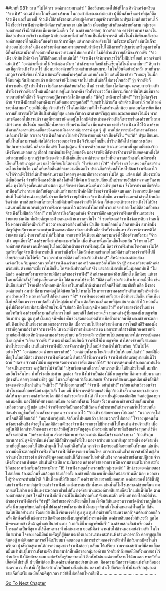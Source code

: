 ##บทที่ 981: สยบ
“ไม่ได้การ องค์ชายสามมาแล้ว!”
สืออวี่เหลยมองไปยังที่ไกล สีหน้าเคร่งเครียด
“จ้าวเฟิง!”
ตาเฒ่าอิงตะโกนขึ้นอย่างร้นรน
ในกองกำลังขององค์ชายเก้า ผู้ที่มีพลังแข็งแกร่งที่สุดก็คือจ้าวเฟิง
และในยามนี้ จ้าวเฟิงใช้กำลังของตนเพียงผู้เดียวควบคุมจักรพรรดิและปฐมเซียนสิบกว่าคนไว้ได้ เชื่อว่าจ้าวเฟิงน่าจะมีพลังจัดการกับพวกเขา
เช่นนี้แล้ว เมื่อเผชิญหน้ากับองค์ชายทั้งสาม
กลุ่มขององค์ชายเก้าจึงมีกำลังรบเพียงแค่หนึ่งเดียว
วิ้ง!
องค์ชายเก้าค่อยๆ ก้าวเท้าออก ตรารัชทายาทจำลองในมือส่องประกายเจิดจ้า
เผชิญหน้ากับองค์ชายทั้งสามที่ล้วนเป็นขั้นจักรพรรดิ
หนึ่งในนั้นมีเพียงพลังขององค์ชายสองที่ใกล้เคียงกับองค์ชายเก้ามากที่สุด
แต่หากเหล่าองค์ชายใช้ ‘พลังชะตามังกร’ เช่นนั้นก็จะต่างออกไปอย่างสิ้นเชิง
องค์ชายทั้งสามสามารถยกระดับกำลังรบไปได้ถึงกระทั่งปฐมเซียนหรือสูงกว่านั้น
ดีที่พลังชะตามังกรที่องค์ชายทั้งสามรวบรวมมาไม่เยอะเท่าไร
ในมิติส่วนตัววายุอัสนีของจ้าวเฟิง
“จ้าวเฟิง เจ้ามันชั่วช้าจริงๆ ใช้วิธีลักลอบขโมยเช่นนี้!”
“จ้าวเฟิง เจ้าจับพวกเราไว้ก็ไม่มีประโยชน์ พวกเจ้าแพ้แน่แล้ว!”
“องค์ชายทั้งสามใช้ ‘พลังชะตามังกร’ กำลังรบจะเกือบถึงขั้นเซียนได้ในชั่วเวลาสั้นๆ!”
สิบกว่าคนที่ถูกจ้าวเฟิงจับเอาไว้ เมื่อพบว่าองค์ชายทั้งสามเข้ามายังสนามรบ ในใจก็ยินดีอย่างบ้าคลั่ง
ยามที่พวกเขาถูกจ้าวเฟิงจับเอาไว้ได้ แม้กระทั่งหยกมังกรคุ้มกันบนกายก็หายไป แค้นนี้ต้องชำระ
“เหอะๆ ในเมื่อได้หยกคุ้มกันมังกรมาแล้ว แต่พวกเจ้ายังไม่ยอมจากไป เช่นนั้นข้าก็ไม่เกรงใจแล้ว!”
จู่ๆ จ้าวเฟิงก็หัวเราะเย็น
ฟู่!
เปลวไฟวาววับสีแดงสดที่คล้ายกำลังลุกไหม้ ราวกับสีแดงโลหิตหมุนวนรอบกายจ้าวเฟิง
ทั่วทั้งร่างจ้าวเฟิงลุกไหม้เหมือนอาบอยู่ในเปลวเพลิง ทั่วทั้งร่างแวววับ เมื่อรวมกับการขับให้เด่นขึ้นของกายสายฟ้าศักดิ์สิทธิ์ จึงดูราวจอมปีศาจเพลิงโลหิตตนหนึ่ง
“นี่คือ? เพลิงมารโลหิต!”
“ข่าวไม่ผิดจริงๆ ด้วย จ้าวเฟิงมีสายเลือดเพลิงมารโลหิตของตระกูลเถี่ย!”
“บุกเข้าไปด้วยกัน ตรึงจ้าวเฟิงเอาไว้ รอให้องค์ชายทั้งสามมา”
ยอดฝีมือที่ถูกจ้าวเฟิงขังไว้ในโลกมิติส่วนตัวใจสั่นสะท้านเล็กน้อย แต่ตอนนี้การยึดเมืองความลับสวรรค์ให้ได้เป็นสิ่งสำคัญที่สุด
ผลของวิชาลวงตาศาสตร์วิญญาณและละอองเกสรไฉ่เมิ่ง พวกเขาขจัดออกไปนานแล้ว
เหตุที่พวกเขายังคงอยู่ในโลกมิติส่วนตัวของจ้าวเฟิงก็เพราะเห็นองค์ชายทั้งสามเข้าร่วมรบ
ทันใดนั้น ยอดฝีมือทั้งหลายเตรียมร่วมมือกัน เพียงแค่พวกเขาตรึงจ้าวเฟิงเอาไว้ได้ องค์ชายทั้งสามก็จะตรงเข้าบดขยี้และยึดครองเมืองความลับสวรรค์
ตูม ฟู่ ฟู่!
ภายใต้การระเบิดอันทรงพลังของเพลิงมารโลหิต กายของจ้าวเฟิงเลือนหายไปอย่างไร้ร่องรอยหลังจากเสียงดังขึ้น
“ระวัง!”
ปฐมเซียนคนหนึ่งในนั้นสามารถสัมผัสได้ถึงร่องรอยของจ้าวเฟิง จึงรีบตะโกนขึ้น
ชั่ววินาทีถัดไป ท่ามกลางเสียงกัมปนาทของอัสนีเพลิงสะเทือนฟ้า
ในกลุ่มผู้คน จักรพรรดิขอบเขตปราณเทวะคนหนึ่งถูกหมัดของจ้าวเฟิงซัดจนแหลกลาญ
เฮือก!
สมาชิกฝ่ายศัตรูเงียบสงัด มองจ้าวเฟิงที่สังหารจักรพรรดิชั้นยอดคนหนึ่งได้อย่างสบายมือ
ทุกคนรู้ว่าพลังของจ้าวเฟิงถึงขั้นเซียน
แต่ด้วยความเร็วที่น่าหวาดกลัวเช่นนี้ แม้กระทั่งเซียนที่ไม่ชำนาญด้านความเร็วก็เทียบไม่ได้กระมัง
“รีบจับเขาเอาไว้!”
ทั่วทั้งร่างเซวียนหย่วนสั่นสะท้าน ตะโกนขึ้นทันใด
คนอื่นที่เหลือคืนสติจากความตื่นตกใจ ปราณที่แท้จริงหลั่งไหลไปล้อมจ้าวเฟิงเอาไว้
จะให้จ้าวเฟิงใช้ข้อได้เปรียบด้านความเร็วค่อยๆ ลดสมาชิกของพวกเขาไม่ได้
ตูม แซ่ด แซ่ด!
เสียงระเบิดดังขึ้นอีกครั้ง จ้าวเฟิงทิ้งแสงอัสนีเพลิงโลหิตไว้ที่เดิม แล้วแปรเปลี่ยนเป็นประกายอัสนีน่าหวาดหวั่นสายหนึ่ง พุ่งไปยังจุดที่คนค่อนข้างน้อย
ตูม!
จักรพรรดิคนหนึ่งเห็นจ้าวเฟิงบุกเข้ามา จึงโคจรปราณที่แท้จริงมาป้องกันร่างกาย แต่กลับยังถูกแก่นแท้กายสายฟ้าศักดิ์สิทธิ์ของจ้าวเฟิงอัดจนแหลก ร่างกายระเบิดออกทันที
ในมิติส่วนตัววายุอัสนี ปราณที่แท้จริงวายุอัสนีของจ้าวเฟิงเพิ่มขึ้น ความเร็วและพลังล้วนใช้จนถึงขีดจำกัด
หากสิบกว่าคนนี้ทลายโลกมิติส่วนตัวของจ้าวเฟิงได้ก่อน ก็ยังพอจะเข้าขวางจ้าวเฟิงไว้ได้บ้าง
แต่นยามนี้สถานการณ์ถูกจ้าวเฟิงควบคุมเอาไว้ แม้กระทั่งโอกาสที่พวกเขาจะทำลายโลกมิติส่วนตัวของจ้าวเฟิงก็ไม่มีแล้ว
“อ๊าก!”
ภายใต้การป้องกันสุดกำลัง จักรพรรดิอีกคนถูกจ้าวเฟิงบดขยี้จนเละอย่างง่ายดายเช่นเดิม
ทั้งฝ่ายศัตรูและฝ่ายตนเองล้วนหวาดหวั่นใจ
“ดี ขอเพียงแค่จ้าวเฟิงจัดการสิบกว่าคนนี้ได้ พวกเราก็ยังคงมีหวัง!”
แววตาของตาเฒ่าอิงหนักอึ้ง น้ำเสียงสงบเยือกเย็น
อีกด้านหนึ่ง สมาชิกฝั่งศัตรูที่สู้รบกับวานรทองสะท้านฟ้าและสมาชิกองค์ชายเก้าที่เหลือ ทั่วทั้งร่างสั่นเทา
สังหารจักรพรรดิได้ง่ายดายเช่นนี้ ง่ายราวกับฆ่าไก่ก็ไม่ปาน
พวกเขาทำได้เพียงแค่ฝากความหวังไว้ที่องค์ชายทั้งสาม
“จ้าวเฟิง หยุดเดี๋ยวนี้!”
องค์ชายทั้งสามรีบตามมาทันใด เมื่อเห็นภาพนี้ตะโกนขึ้นโดยพลัน
“เจ้าพวกโง่!”
องค์ชายห้าร้องด่า
คนที่ตกอยู่ในโลกมิติส่วนตัวของจ้าวเฟิงกลุ่มนั้น คิดว่าจ้าวเฟิงทำอะไรพวกเขาไม่ได้ สุดท้ายก็ถูกจ้าวเฟิงสังหารเช่นนี้
หากว่าเพิ่งเริ่ม ใช้พลังทั้งหมดทำลายโลกมิติส่วนตัวของจ้าวเฟิงไปก็เรียบร้อยแล้วไม่ใช่หรือ
“พวกเราทำลายมิติส่วนตัวของจ้าวเฟิงก่อน!”
สีหน้าขององค์ชายสองเคร่งเครียด รีบพูดออกมา
จะให้จ้าวเฟิงลดจำนวนสมาชิกของเขาอีกไม่ได้แล้ว
ฟู่!
สามองค์ชายพยักหน้าพร้อมกัน ต่างยกกระบี่ยาวในมือขึ้น โคจรพลังปราณที่แท้จริง แสงลายมังกรชั้นหนึ่งพุ่งออกทันที
“ไม่ดีแล้ว องค์ชายทั้งสามจะทำลายมิติส่วนตัวของจ้าวเฟิง!”
สีหน้าของตาเฒ่าอิงเปลี่ยนไปเล็กน้อย แต่เขาในยามนี้ก็กำลังสู้กับปฐมเซียนคนหนึ่ง ไม่สามารถไปช่วยได้
“มิติส่วนตัวของจ้าวเฟิงเสียหายเมื่อใด เช่นนั้นก็แย่แล้ว”
ใจของสืออวี่เหลยหนักอึ้ง เขาในยามนี้กำลังต้านการโจมตีให้กับสมาชิกที่เหลือ
ฝั่งขององค์ชายเก้า สมาชิกที่สามารถต่อสู้ได้มีน้อยเกินไป
หากไม่ใช่เพราะวานรทองสะท้านฟ้าสามตัวตรึงกำลังบางส่วนเอาไว้ พวกเขาก็แพ้ไปตั้งนานแล้ว
“หึ!”
จ้าวเฟิงมององค์ชายทั้งสาม มือซ้ายสะบัดขึ้น
เห็นเพียงผึ้งพิษสีสันแพรวพราวแปดตัว ตัวใหญ่เพียงกำปั้น แต่กลับรวมกลิ่นอายที่สุดแสนจะน่ากลัวไว้ พวกมันพุ่งไปยังองค์ชายทั้งสามที่เตรียมโจมตี
“แย่แล้ว คือผึ้งเบญจพิษ ถอยเร็ว!”
องค์ชายสองร้องขึ้นอย่างตกใจทันที
องค์ชายทั้งสามพลันทิ้งการโจมตี ถอยหนีไปอย่างรวดเร็ว
ทุกคนต่างรู้ที่มาของผึ้งเบญจพิษกันมาบ้าง
ตูม ตูม ตูม!
ผึ้งเบญจพิษขั้นราชันช่วงสุดยอดแปดตัวระเบิดตัวเองก่อนที่สามองค์ชายจะถอยหนี
ถึงแม้จะเป็นเพียงรอบนอกของการระเบิด เมื่อกระทบไปยังองค์ชายทั้งสาม การโจมตีพลีชีพของผึ้งราชาก็คุกคามถึงชีวิตจักรพรรดิได้
ในขณะที่ผึ้งราชาทั้งแปดระเบิด ผลกระทบที่สร้างขึ้นแก่องค์ชายทั้งสามย่อมไม่น้อย
สีหน้าของสามองค์ชายดูย่ำแย่ พลังชะตามังกรเสียหายไปเยอะมากภายใต้การระเบิดของผึ้งเบญจพิษ
“เยี่ยม จ้าวเฟิง!”
ตาเฒ่าอิงตะโกนยินดี
จ้าวเฟิงใช้ผึ้งเบญจพิษ ทำให้องค์ชายทั้งสามถอยห่างไประยะหนึ่ง
เช่นนี้แล้วจ้าวเฟิงก็มีเวลาจัดการศัตรูในโลกมิติส่วนตัวให้เรียบร้อย
“เป็นไปได้อย่างไร?”
“องค์ชายสอง ช่วยพวกเราด้วย!”
“องค์ชายทั้งสามโดนจ้าวเฟิงบีบให้ถอยไปแล้ว!”
ยอดฝีมือที่อยู่ในโลกมิติส่วนตัวของจ้าวเฟิงเห็นฉากนี้ สีหน้าก็ไร้ซึ่งความหวัง
จ้าวเฟิงยังซ่อนกลอุบายเช่นนี้ไว้ด้วย
“บัดซบ จ้าวเฟิงใช้ผึ้งเบญจพิษจัดการพวกเราตั้งแต่แรกก็ได้!”
จักรพรรดิคนหนึ่งร้องออกมาทันใด
“อาจเป็นเพราะเขาคงรู้สึกว่าไม่จำเป็น!”
ปฐมเซียนคนหนึ่งกายใจหนาวเหน็บ
ได้ยินประโยคนี้ สมาชิกคนอื่นใจสั่นไหว ทั่วทั้งร่างสั่นสะท้าน
ถูกต้อง จ้าวเฟิงไม่จำเป็นต้องใช้ผึ้งเบญจพิษ ก็สามารถบีบพวกเขาสู่ทางตัน ค่อยๆ ฆ่าอย่างช้าๆ
ตูม!
ในขณะที่ทุกคนกำลังเหม่อลอย จักรพรรดิสองคนถูกหมัดเพลิงอัสนีสีชาดของจ้าวเฟิงกลืนกิน
“หนีเร็ว!”
“ข้าไม่อยากตาย!”
“จ้าวเฟิง อย่าฆ่าข้า!”
เซวียนหย่วนวิงวอนจ้าวเฟิงในขณะที่ถอยหนีอย่างสุดกำลัง
ในยามนี้ มีจักรพรรดิห้าคนแล้วที่ถูกจ้าวเฟิงสังหารลงอย่างง่ายดาย
ต่อให้พวกเขารวมพลังทำลายโลกมิติส่วนตัวของจ้าวเฟิงได้ ก็ไม่อาจเป็นคู่มือของอีกฝ่าย
จิตต่อสู้ของทุกคนหมดสิ้น มองไปยังทิศทางถอยหนีขององค์ชายทั้งสาม ได้แต่หวังว่าเหล่าองค์ชายจะรีบกลับมาช่วยเหลือพวกตน
ฟู่ แซ่ด แซ่ด!
จ้าวเฟิงกระพือปีกแสงอัสนีสีชาด ทิ้งประกายอันน่าหวาดหวั่นไว้สายหนึ่ง ก่อนปรากฏขึ้นยังเบื้องหลังของทุกคน ขวางทางเอาไว้
“จ้าวเฟิง ปล่อยพวกเราไปเถอะ!”
“พวกเราจะไม่มาโจมตีที่นี่อีกแล้ว!”
“หยกมังกรคุ้มกันเจ้าก็เอาไปหมดแล้ว ปล่อยพวกเราไปเถอะ!”
ใจของทุกคนสิ้นหวังอย่างสิ้นเชิง ตัวอยู่ในโลกมิติส่วนตัวของจ้าวเฟิง พวกเขาไม่มีทางหนีไปไหนพ้น
ส่วนจ้าวเฟิง เมื่ออยู่ในมิติโลกส่วนตัวของเขา ความเร็วก็อยู่ในระดับสูงสุด เมื่อรวมกับพลังกายที่แข็งแกร่ง ทุกคนไร้ซึ่งพลังจะต่อต้าน
“องค์ชายทั้งสาม ส่งตรารัชทายาทจำลองมาซะ มิฉะนั้นข้าจะฆ่าล้างบาง!”
จ้าวเฟิงกุมสถานการณ์ ดุจดั่งราชันแห่งโลกมิติอัสนีวายุคลั่งทั้งใบ มองจากข้างบนลงมายังทุกสรรพสิ่ง
องค์ชายทั้งสามที่อยู่ไกลออกไปได้ยินคำพูดนี้ ในใจหนักอึ้งทันใด
หากจ้าวเฟิงฆ่ายอดฝีมือพวกนั้นทั้งหมด เช่นนั้นความผิดก็จะตกอยู่ที่จ้าวเฟิง
เป็นจ้าวเฟิงที่สังหารอย่างเหี้ยมโหด เขาจะล่วงเกินขั้วอำนาจสำนักใหญ่สิบกว่าแห่งในราชวงศ์
แต่จ้าวเฟิงพูดออกมาเช่นนี้ก็ต่างออกไปอย่างสิ้นเชิง
หากองค์ชายทั้งสามปฏิเสธ จ้าวเฟิงสังหารคนทั้งหมด เช่นนั้นก็จะเป็นความผิดของเหล่าองค์ชาย
พวกเขาเห็นความตายแต่ไม่ช่วย ละทิ้งชีวิตของสมาชิกเพื่อพลังชะตามังกร
“หึ! จ้าวเฟิง หยุดสังหารสมาชิกกลุ่มของข้า!”
สีหน้าขององค์ชายสองไม่เปลี่ยน ร้องตะโกนขึ้นแล้วบุกเข้ามาอีกครั้ง
องค์ชายอีกสองคนที่เหลือสีหน้าสะท้านเล็กน้อย พวกเขาไม่รู้ว่าควรจะทำเช่นไรดี
“เป็นพี่สองที่มีวิธีเสมอ!”
องค์ชายห้าเผยรอยยิ้มออกมา
องค์ชายสองใช้วิธีนี้ปฏิเสธจ้าวเฟิง
หากว่าสุดท้ายแล้วจ้าวเฟิงยังคงสังหารสมาชิกทั้งหมด เช่นนั้นก็ไม่ใช่เหล่าองค์ชายเห็นความตายแต่ไม่ช่วย แต่เป็นเพราะพวกเขาช่วยไม่ทัน
องค์ชายห้าและองค์ชายสิบสามก็ตะโกนเช่นนี้ทันใด ตามองค์ชายสองบุกเข้าโจมตีจ้าวเฟิงอีกที กระบี่ในมือมีปราณที่แท้จริงล้นทะลัก เตรียมทำลายโลกมิติส่วนตัวของจ้าวเฟิงอีกครั้ง
“ฮ่าๆ!”
มือซ้ายของจ้าวเฟิงยกขึ้นโบก ผึ้งพิษสีสันแพรวพราวแปดตัวปรากฏขึ้นอีกครั้ง
ผึ้งเบญจพิษแปดตัวพุ่งไปยังองค์ชายทั้งสามทันที ผึ้งเบญจพิษหนึ่งในนั้นขนาดตัวใหญ่โต สีสันสดใสเป็นอย่างมาก ชัดเลยว่าเป็นผึ้งจักรพรรดิ!
ตูม ตูม ตูม!
องค์ชายทั้งสามหวาดกลัวจนต้องล่าถอยอีกครั้ง อีกทั้งครั้งนี้พลังการระเบิดตัวเองของผึ้งเบญจพิษยิ่งทรงพลังขึ้น
องค์ชายสิบสองไม่ทันระวัง ถูกไอพิษกระทบเข้า สีหน้าดูย่ำแย่เป็นอย่างมาก
“เขายังมีผึ้งเบญจพิษอีกรึ!”
องค์ชายสองสีหน้าเขียวคล้ำ โกรธแค้นเป็นที่สุด แต่ไร้ซึ่งหนทาง
ทั่วทั้งสนามรบ ยอดฝีมือจำนวนนับไม่ถ้วนมองมายังจ้าวเฟิง ในใจสั่นสะท้าน
ใจของยอดฝีมือฝ่ายศัตรูที่สู้กับตาเฒ่าอิงและวานรทองสะท้านฟ้าล้วนหวาดกลัว ค่อยๆสูญเสียจิตต่อสู้
แต่เดิมสถานการณ์ได้เปรียบมาโดยตลอด แต่การเข้าร่วมของจ้าวเฟิงทำให้กลับตาลปัตรในชั่วพริบตา
ฝูงสัตว์อสูรภายใต้การควบคุมของจ้าวเฟิงค่อยๆ กลับมาได้เปรียบ
วานรทองสะท้านที่มีสายเลือดหมื่นเผ่าพันธุ์โบราณทั้งสามตัว ช่วยสมาชิกที่เหลือของกลุ่มองค์ชายเก้าตรึงกำลังยอดฝีมือทั้งหลายเอาไว้
ส่วนจ้าวเฟิงใช้พลังของตนเองกักขังศัตรูสิบกว่าคนไว้ อีกทั้งยังกันองค์ชายทั้งสามไว้ด้านนอก
หากยังยืดเยื้อต่อไปเช่นนี้ ฝ่ายที่แพ้ต้องเป็นองค์ชายทั้งสามอย่างแน่นอน
เมืองความลับสวรรค์สามแห่งที่เหลือมองสงคราม ณ ที่แห่งนี้ ก็รู้สึกสะท้านใจเป็นอย่างยิ่งเช่นกัน
กลางป่าห่างไปอีกร้อยลี้ ยังมีสมาชิกกลุ่มองค์ชายเจ็ดที่เตรียมลงมือโจมตีทุกเวลา ทว่ายังไม่เคลื่อนไหวเสียที
………………………………………


[Go To Next Chapter]( ./219.md)